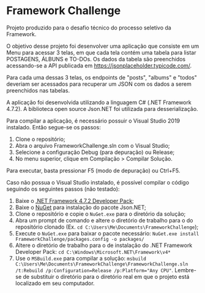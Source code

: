 # Framework Challenge

Projeto produzido para o desafio técnico do processo seletivo da Framework.

O objetivo desse projeto foi desenvolver uma aplicação que consiste em um Menu para acessar 3 telas, em que cada tela contém uma tabela para listar POSTAGENS, ÁLBUNS e TO-DOs. Os dados da tabela são preenchidos acessando-se a API publicada em https://jsonplaceholder.typicode.com/.

Para cada uma dessas 3 telas, os endpoints de "posts", "albums" e "todos" deveriam ser acessados para recuperar um JSON com os dados a serem preenchidos nas tabelas.

A aplicação foi desenvolvida utilizando a linguagem C# (.NET Framework 4.7.2). A biblioteca open source Json.NET foi utilizada para desserialização.

Para compilar a aplicação, é necessário possuir o Visual Studio 2019 instalado. Então segue-se os passos:

 1. Clone o repositório;
 2. Abra o arquivo FrameworkChallenge.sln com o Visual Studio;
 3. Selecione a configuração Debug (para depuração) ou Release;
 4. No menu superior, clique em Compilação > Compilar Solução.

Para executar, basta pressionar F5 (modo de depuração) ou Ctrl+F5.

Caso não possua o Visual Studio instalado, é possível compilar o código seguindo os seguintes passos (não testado):

1. Baixe o [.NET Framework 4.7.2 Developer Pack](https://go.microsoft.com/fwlink/?linkid=874338);
2. Baixe o [NuGet](https://dist.nuget.org/win-x86-commandline/latest/nuget.exe) para instalação do pacote Json.NET;
3. Clone o repositório e copie o `NuGet.exe` para o diretório da solução;
4. Abra um prompt de comando e altere o diretório de trabalho para o do repositório clonado (Ex. `cd C:\Users\Me\Documents\FrameworkChallenge`);
5. Execute o `NuGet.exe` para baixar o pacote necessário: `NuGet.exe install FrameworkChallenge/packages.config -o packages/`
6. Altere o diretório de trabalho para o de instalação do .NET Framework Developer Pack: `cd C:\Windows\Microsoft.NET\Framework\v4*`
7. Use o `MSBuild.exe` para compilar a solução: `msbuild C:\Users\Me\Documents\FrameworkChallenge\FrameworkChallenge.sln /t:Rebuild /p:Configuration=Release /p:Platform="Any CPU"`. Lembre-se de substituir o diretório para o diretório real em que o projeto está localizado em seu computador.